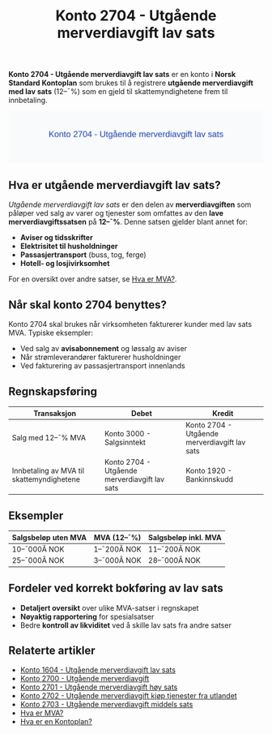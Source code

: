 ﻿---
title: "Konto 2704 - Utgående merverdiavgift lav sats"
seoTitle: "Konto 2704 | Utgående MVA lav sats | Kontoplan"
description: "Konto 2704 brukes ved oppgjør av utgående merverdiavgift med lav sats (12 %). Lær når kontoen brukes, avstemming og bokføring med eksempler."
summary: "Konto 2704: oppgjør av utgående MVA lav sats. Bruk, avstemming og bokføring."
---

**Konto 2704 - Utgående merverdiavgift lav sats** er en konto i **Norsk Standard Kontoplan** som brukes til å registrere **utgående merverdiavgift med lav sats** (12–¯%) som en gjeld til skattemyndighetene frem til innbetaling.

![Illustrasjon av konto 2704 Utgående merverdiavgift lav sats](2704-utgaende-merverdiavgift-lav-sats-image.svg)

## Hva er utgående merverdiavgift lav sats?

*Utgående merverdiavgift lav sats* er den delen av **merverdiavgiften** som påløper ved salg av varer og tjenester som omfattes av den **lave merverdiavgiftssatsen** på **12–¯%**. Denne satsen gjelder blant annet for:

* **Aviser og tidsskrifter**
* **Elektrisitet til husholdninger**
* **Passasjertransport** (buss, tog, ferge)
* **Hotell- og losjivirksomhet**

For en oversikt over andre satser, se [Hva er MVA?](/blogs/regnskap/hva-er-moms-mva "Hva er MVA? MVA-regnskapsføring og merverdiavgift").

## Når skal konto 2704 benyttes?

Konto 2704 skal brukes når virksomheten fakturerer kunder med lav sats MVA. Typiske eksempler:

* Ved salg av **avisabonnement** og løssalg av aviser
* Når strømleverandører fakturerer husholdninger
* Ved fakturering av passasjertransport innenlands

## Regnskapsføring

| Transaksjon                                    | Debet                                   | Kredit                                           |
|------------------------------------------------|-----------------------------------------|--------------------------------------------------|
| Salg med 12–¯% MVA                              | Konto 3000 - Salgsinntekt               | Konto 2704 - Utgående merverdiavgift lav sats     |
| Innbetaling av MVA til skattemyndighetene      | Konto 2704 - Utgående merverdiavgift lav sats | Konto 1920 - Bankinnskudd                        |

## Eksempler

| Salgsbeløp uten MVA | MVA (12–¯%)  | Salgsbeløp inkl. MVA |
|---------------------|-------------|----------------------|
| 10–¯000Â NOK          | 1–¯200Â NOK   | 11–¯200Â NOK           |
| 25–¯000Â NOK          | 3–¯000Â NOK   | 28–¯000Â NOK           |

## Fordeler ved korrekt bokføring av lav sats

* **Detaljert oversikt** over ulike MVA-satser i regnskapet
* **Nøyaktig rapportering** for spesialsatser
* Bedre **kontroll av likviditet** ved å skille lav sats fra andre satser

## Relaterte artikler

* [Konto 1604 - Utgående merverdiavgift lav sats](/blogs/kontoplan/1604-utgaende-merverdiavgift-lav-sats "Konto 1604 - Utgående merverdiavgift lav sats")
* [Konto 2700 - Utgående merverdiavgift](/blogs/kontoplan/2700-utgaende-merverdiavgift "Konto 2700 - Utgående merverdiavgift")
* [Konto 2701 - Utgående merverdiavgift høy sats](/blogs/kontoplan/2701-utgaende-merverdiavgift-hoy-sats "Konto 2701 - Utgående merverdiavgift høy sats")
* [Konto 2702 - Utgående merverdiavgift kjøp tjenester fra utlandet](/blogs/kontoplan/2702-utgaende-merverdiavgift-kjop-tjen-fra-utlandet "Konto 2702 - Utgående merverdiavgift kjøp tjenester fra utlandet")
* [Konto 2703 - Utgående merverdiavgift middels sats](/blogs/kontoplan/2703-utgaende-merverdiavgift-middels-sats "Konto 2703 - Utgående merverdiavgift middels sats")
* [Hva er MVA?](/blogs/regnskap/hva-er-moms-mva "Hva er MVA? MVA-regnskapsføring og merverdiavgift")
* [Hva er en Kontoplan?](/blogs/regnskap/hva-er-kontoplan "Hva er en Kontoplan? Komplett Guide til Kontoplaner i Norsk Regnskap")






